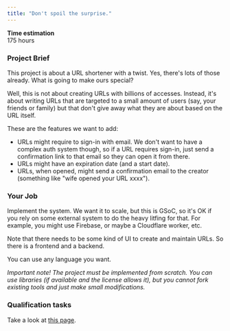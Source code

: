 ```yaml
---
title: "Don't spoil the surprise."
---
```


**Time estimation**  
175 hours

### Project Brief
This project is about a URL shortener with a twist. Yes, there's lots of those already. What is going to make ours special?

Well, this is not about creating URLs with billions of accesses. Instead, it's about writing URLs that are targeted to a small amount of users (say, your friends or family) but that don't give away what they are about based on the URL itself.  

These are the features we want to add:  

- URLs might require to sign-in with email. We don't want to have a complex auth system though, so if a URL requires sign-in, just send a confirmation link to that email so they can open it from there.  
- URLs might have an expiration date (and a start date).  
- URLs, when opened, might send a confirmation email to the creator (something like "wife opened your URL xxxx").  

### Your Job

Implement the system. We want it to scale, but this is GSoC, so it's OK if you rely on some external system to do the heavy litfing for that. For example, you might use Firebase, or maybe a Cloudflare worker, etc.  

Note that there needs to be some kind of UI to create and maintain URLs. So there is a frontend and a backend.  

You can use any language you want.

*Important note! The project must be implemented from scratch. You can use libraries (if available and the license allows it), but you cannot fork existing tools and just make small modifications.*

### Qualification tasks

Take a look at [this page](/public/gsoc/takehome).
